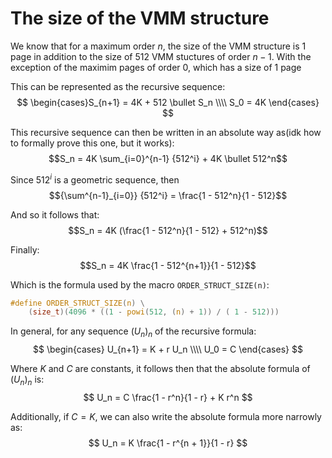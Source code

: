 # The size of the VMM structure
We know that for a maximum order $n$, the size of the VMM structure is 1 page in
addition to the size of 512 VMM stuctures
of order $n - 1$.
With the exception of the maximim pages of order $0$, which has a size of 1 page

This can be represented as the recursive sequence:
$$ \begin{cases}S_{n+1} = 4K + 512 \bullet S_n \\\\ S_0 = 4K \end{cases} $$

This recursive sequence can then be written in an absolute way as(idk how to
formally prove this one, but it works):
$$S_n = 4K \sum_{i=0}^{n-1} {512^i} + 4K \bullet 512^n$$

Since $512^i$ is a geometric sequence, then
$${\sum^{n-1}_{i=0}} {512^i} = \frac{1 - 512^n}{1 - 512}$$

And so it follows that:
$$S_n = 4K (\frac{1 - 512^n}{1 - 512} + 512^n)$$

Finally:
$$S_n = 4K \frac{1 - 512^{n+1}}{1 - 512}$$

Which is the formula used by the macro `ORDER_STRUCT_SIZE(n)`:
```c
#define ORDER_STRUCT_SIZE(n) \
    (size_t)(4096 * ((1 - powi(512, (n) + 1)) / ( 1 - 512)))
```

In general, for any sequence $(U_n)_n$ of the recursive formula:
$$ \begin{cases} U_{n+1} = K + r U_n  \\\\ U_0 = C  \end{cases}  $$

Where $K$ and $C$ are constants, it follows then that the absolute formula of
$(U_n)_n$ is:
$$ U_n = C \frac{1 - r^n}{1 - r} + K r^n  $$

Additionally, if $C = K$, we can also write the absolute formula more narrowly
as:
$$ U_n = K \frac{1 - r^{n + 1}}{1 - r}  $$
